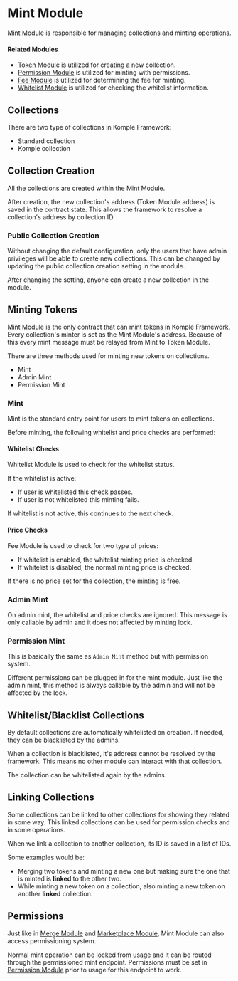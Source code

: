 # Mint Module

Mint Module is responsible for managing collections and minting operations.

#### Related Modules

- [Token Module](/docs/komple-framework/modules/08-Token-Module.md) is utilized for creating a new collection.
- [Permission Module](/docs/komple-framework/modules/07-Permission-Module.md) is utilized for minting with permissions.
- [Fee Module](/docs/komple-framework/modules/01-Fee-Module.md) is utilized for determining the fee for minting.
- [Whitelist Module](/docs/komple-framework/modules/09-Whitelist-Module.md) is utilized for checking the whitelist information.

## Collections

There are two type of collections in Komple Framework:

- Standard collection
- Komple collection

## Collection Creation

All the collections are created within the Mint Module. 

After creation, the new collection's address (Token Module address) is saved in the contract state. This allows the framework to resolve a collection's address by collection ID.

### Public Collection Creation

Without changing the default configuration, only the users that have admin privileges will be able to create new collections. This can be changed by updating the public collection creation setting in the module.

After changing the setting, anyone can create a new collection in the module.

## Minting Tokens

Mint Module is the only contract that can mint tokens in Komple Framework. Every collection's minter is set as the Mint Module's address. Because of this every mint message must be relayed from Mint to Token Module.

There are three methods used for minting new tokens on collections.

- Mint
- Admin Mint
- Permission Mint

### Mint

Mint is the standard entry point for users to mint tokens on collections.

Before minting, the following whitelist and price checks are performed:

#### Whitelist Checks

Whitelist Module is used to check for the whitelist status.

If the whitelist is active:

- If user is whitelisted this check passes.
- If user is not whitelisted this minting fails.

If whitelist is not active, this continues to the next check.

#### Price Checks

Fee Module is used to check for two type of prices:

- If whitelist is enabled, the whitelist minting price is checked.
- If whitelist is disabled, the normal minting price is checked.

If there is no price set for the collection, the minting is free.

### Admin Mint

On admin mint, the whitelist and price checks are ignored. This message is only callable by admin and it does not affected by minting lock.

### Permission Mint

This is basically the same as `Admin Mint` method but with permission system.

Different permissions can be plugged in for the mint module. Just like the admin mint, this method is always callable by the admin and will not be affected by the lock.

## Whitelist/Blacklist Collections

By default collections are automatically whitelisted on creation. If needed, they can be blacklisted by the admins.

When a collection is blacklisted, it's address cannot be resolved by the framework. This means no other module can interact with that collection.

The collection can be whitelisted again by the admins.

## Linking Collections

Some collections can be linked to other collections for showing they related in some way. This linked collections can be used for permission checks and in some operations.

When we link a collection to another collection, its ID is saved in a list of IDs.

Some examples would be:

- Merging two tokens and minting a new one but making sure the one that is minted is **linked** to the other two.
- While minting a new token on a collection, also minting a new token on another **linked** collection.

## Permissions

Just like in [Merge Module](/docs/komple-framework/modules/04-Merge-Module.md) and [Marketplace Module](/docs/komple-framework/modules/03-Marketplace-Module.md), Mint Module can also access permissioning system.

Normal mint operation can be locked from usage and it can be routed through the permissioned mint endpoint. Permissions must be set in [Permission Module](/komple-framework/modules/Permission-Module) prior to usage for this endpoint to work.